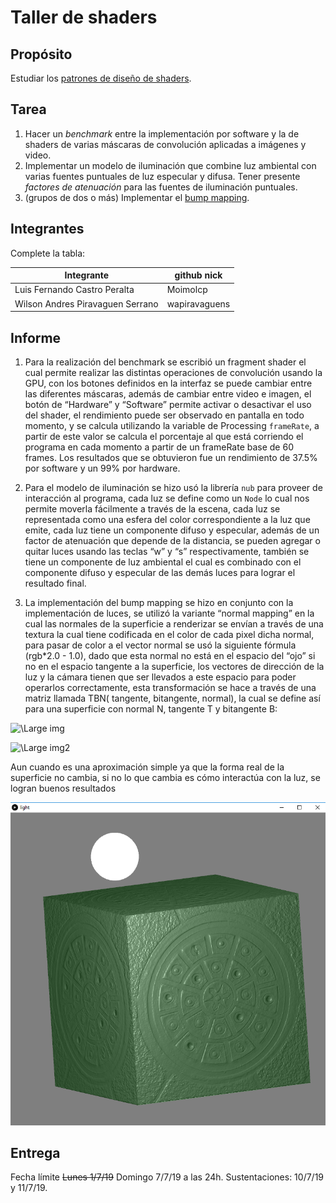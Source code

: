 # Taller de shaders

## Propósito

Estudiar los [patrones de diseño de shaders](http://visualcomputing.github.io/Shaders/#/4).

## Tarea

1. Hacer un _benchmark_ entre la implementación por software y la de shaders de varias máscaras de convolución aplicadas a imágenes y video.
2. Implementar un modelo de iluminación que combine luz ambiental con varias fuentes puntuales de luz especular y difusa. Tener presente _factores de atenuación_ para las fuentes de iluminación puntuales.
3. (grupos de dos o más) Implementar el [bump mapping](https://en.wikipedia.org/wiki/Bump_mapping).

## Integrantes

Complete la tabla:

| Integrante                       | github nick   |
|----------------------------------|---------------|
| Luis Fernando Castro Peralta     | Moimolcp      |
| Wilson Andres Piravaguen Serrano | wapiravaguens |

## Informe

1. Para la realización del benchmark se escribió un fragment shader el cual permite realizar las distintas operaciones de convolución usando la GPU, con los botones definidos en la interfaz se puede cambiar entre las diferentes máscaras, además de cambiar entre video e imagen, el botón de “Hardware” y “Software” permite activar o desactivar el uso del shader, el rendimiento puede ser observado en pantalla en todo momento, y se calcula utilizando la variable de Processing `frameRate`, a partir de este valor se calcula el porcentaje al que está corriendo el programa en cada momento a partir de un frameRate base de 60 frames.
Los resultados que se obtuvieron fue un rendimiento de 37.5% por software y un 99% por hardware.

2. Para el modelo de iluminación se hizo usó la librería `nub` para proveer de interacción al programa, cada luz se define como un `Node` lo cual nos permite moverla fácilmente a través de la escena, cada luz se representada como una esfera del color correspondiente a la luz que emite, cada luz tiene un componente difuso y especular, además de un factor de atenuación que depende de la distancia, se pueden agregar o quitar luces usando las teclas “w” y “s” respectivamente, también se tiene un componente de luz ambiental el cual es combinado con el componente difuso y especular de las demás luces para lograr el resultado final.

3. La implementación del bump mapping se hizo en conjunto con la implementación de luces, se utilizó la variante “normal mapping” en la cual las normales de la superficie a renderizar se envían a través de una textura la cual tiene codificada en el color de cada pixel dicha normal, para pasar de color a el vector normal se usó la siguiente fórmula (rgb*2.0 - 1.0), dado que esta normal no está en el espacio del “ojo” si no en el espacio tangente a la superficie, los vectores de dirección de la luz y la cámara tienen que ser llevados a este espacio para poder operarlos correctamente, esta transformación se hace a través de una matriz llamada TBN( tangente, bitangente, normal), la cual se define así para una superficie con normal N, tangente T y bitangente B:


![\Large img](https://latex.codecogs.com/svg.latex?\begin{bmatrix}%20T_x&%20B_x%20&%20N_x%5C%5C%20T_y&%20B_x%20&%20N_x%5C%5C%20T_z&%20B_x%20&%20N_x%20\end{bmatrix})

![\Large img2](https://learnopengl.com/img/advanced-lighting/normal_mapping_tbn_vectors.png)

Aun cuando es una aproximación simple ya que la forma real de la superficie no cambia, si no lo que cambia es cómo interactúa con la luz, se logran buenos resultados

![\Large img3](img3.png)

## Entrega

Fecha límite ~~Lunes 1/7/19~~ Domingo 7/7/19 a las 24h. Sustentaciones: 10/7/19 y 11/7/19.
